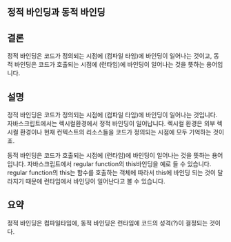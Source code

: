 ## 정적 바인딩과 동적 바인딩

## 결론

정적 바인딩은 코드가 정의되는 시점에 (컴파일 타임)에 바인딩이 일어나는 것이고,
동적 바인딩은 코드가 호출되는 시점에 (런타임)에 바인딩이 일어나는 것을 뜻하는 용어입니다.

## 설명

정적 바인딩은 코드가 정의되는 시점에 (컴파일 타임)에 바인딩이 일어나는 것입니다.
자바스크립트에서는 렉시컬환경에서 정적 바인딩이 일어납니다.
렉시컬 환경은 외부 렉시컬 환경이나 현재 컨텍스트의 리소스들을 코드가 정의되는 시점에 모두 기억하는 것이죠.

동적 바인딩은 코드가 호출되는 시점에 (런타임)에 바인딩이 일어나는 것을 뜻하는 용어입니다.
자바스크립트에서 regular function의 this바인딩을 예로 들 수 있습니다.
regular function의 this는 함수를 호출하는 객체에 따라서 this에 바인딩 되는 것이 달라지기 때문에 런타임에서 바인딩이 일어난다고 볼 수 있습니다.

## 요약

정적 바인딩은 컴파일타임에, 동적 바인딩은 런타임에 코드의 성격(?)이 결정되는 것이다.
